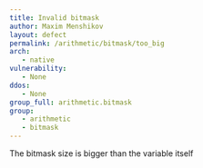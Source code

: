 ```yaml
---
title: Invalid bitmask
author: Maxim Menshikov
layout: defect
permalink: /arithmetic/bitmask/too_big
arch:
   - native
vulnerability:
   - None
ddos:
   - None
group_full: arithmetic.bitmask
group:
   - arithmetic
   - bitmask
---
```


The bitmask size is bigger than the variable itself
